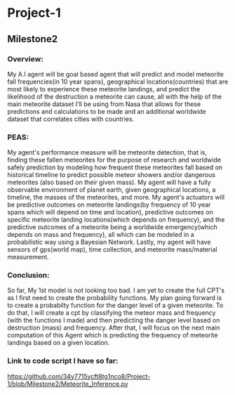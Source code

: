 # Project-1
## Milestone2

### Overview:
My A.I agent will be goal based agent that will predict and model meteorite fall frequencies(in 10 year spans), geographical locations(countries) that are most likely to experience these meteorite landings, and predict the likelihood of the destruction a meteorite can cause, all with the help of the main meteorite dataset I'll be using from Nasa that allows for these predictions and calculations to be made and an additional worldwide dataset that correlates cities with countries.

### PEAS:
My agent's performance measure will be meteorite detection, that is, finding these fallen meteorites for the purpose of research and worldwide safely prediction by modeling how frequent these meteorites fall based on historical timeline to predict possible meteor showers and/or dangerous meteorites (also based on their given mass). My agent will have a fully observable environment of planet earth, given geographical locations, a timeline, the masses of the meteorites, and more. 
My agent's actuators will be predictive outcomes on meteorite landings(by frequency of 10 year spans which will depend on time and location), predictive outcomes on specific meteorite landing locations(which depends on frequency), and the predictive outcomes of a meteorite being a worldwide emergency(which depends on mass and frequency), all which can be modeled in a probabilistic way using a Bayesian Network. Lastly, my agent will have sensors of gps(world map), time collection, and meteorite mass/material measurement.

### Conclusion:
So far, My 1st model is not looking too bad. I am yet to create the full CPT's as I first need to create the probability functions. My plan going forward is to create a probabilty function for the danger level of a given meteorite. To do that, I will create a cpt by classifying the meteor mass and frequency (with the functions I made) and then predicting the danger level based on destruction (mass) and frequency. After that, I will focus on the next main computation of this Agent which is predicting the frequency of meteorite landings based on a given location.

### Link to code script I have so far:
https://github.com/34y7715ycft8tg1nco8/Project-1/blob/Milestone2/Meteorite_Inference.py
